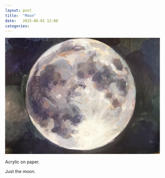 ```yaml
---
layout: post
title:  "Moon"
date:   2015-06-01 12:00
categories:
---
```


![Example Image](/assets/images/moon.jpg "Moon")

Acrylic on paper.

Just the moon.
